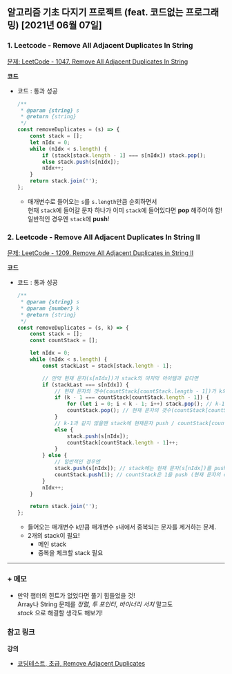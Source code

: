 ## 알고리즘 기초 다지기 프로젝트 (feat. 코드없는 프로그래밍) [2021년 06월 07일]

### **1.** Leetcode - Remove All Adjacent Duplicates In String

[문제: LeetCode - 1047. Remove All Adjacent Duplicates In String](https://leetcode.com/problems/remove-all-adjacent-duplicates-in-string/)

**코드**

-   코드 : 통과 성공

    ```js
    /**
     * @param {string} s
     * @return {string}
     */
    const removeDuplicates = (s) => {
        const stack = [];
        let nIdx = 0;
        while (nIdx < s.length) {
            if (stack[stack.length - 1] === s[nIdx]) stack.pop();
            else stack.push(s[nIdx]);
            nIdx++;
        }
        return stack.join('');
    };
    ```

    -   매개변수로 들어오는 `s`를 `s.length`만큼 순회하면서  
         현재 `stack`에 들어갈 문자 하나가 이미 `stack`에 들어있다면 **pop** 해주어야 함!  
         일반적인 경우엔 `stack`에 **push**!

### **2.** Leetcode - Remove All Adjacent Duplicates In String II

[문제: LeetCode - 1209. Remove All Adjacent Duplicates in String II](https://leetcode.com/problems/remove-all-adjacent-duplicates-in-string-ii/)

**코드**

-   코드 : 통과 성공

    ```js
    /**
     * @param {string} s
     * @param {number} k
     * @return {string}
     */
    const removeDuplicates = (s, k) => {
        const stack = [];
        const countStack = [];

        let nIdx = 0;
        while (nIdx < s.length) {
            const stackLast = stack[stack.length - 1];

            // 만약 현재 문자(s[nIdx])가 stack의 마지막 아이템과 같다면
            if (stackLast === s[nIdx]) {
                // 현재 문자의 갯수(countStack[countStack.length - 1])가 k와 같아지면 안되니까 k-1로 비교
                if (k - 1 === countStack[countStack.length - 1]) {
                    for (let i = 0; i < k - 1; i++) stack.pop(); // k-1 만큼 stack에서 pop
                    countStack.pop(); // 현재 문자의 갯수(countStack[countStack.length - 1])도 pop
                }
                // k-1과 같지 않을땐 stack에 현재문자 push / countStack[countStack.length - 1]은 ++
                else {
                    stack.push(s[nIdx]);
                    countStack[countStack.length - 1]++;
                }
            } else {
                // 일반적인 경우엔
                stack.push(s[nIdx]); // stack에는 현재 문자(s[nIdx])를 push
                countStack.push(1); // countStack은 1을 push (현재 문자의 count 초기화)
            }
            nIdx++;
        }

        return stack.join('');
    };
    ```

    -   들어오는 매개변수 `k`만큼 매개변수 `s`내에서 중복되는 문자를 제거하는 문제.
    -   2개의 stack이 필요!
        -   메인 stack
        -   중복을 체크할 stack 필요

---

### **+** 메모

-   만약 챕터의 힌트가 없었다면 풀기 힘들었을 것!  
     Array나 String 문제를 _정렬_, _투 포인터_, _바이너리 서치_ 말고도  
     _stack_ 으로 해결할 생각도 해보기!

### **참고 링크**

**강의**

-   [코딩테스트, 초급, Remove Adjacent Duplicates](https://youtu.be/EU7ISz76xjw)

